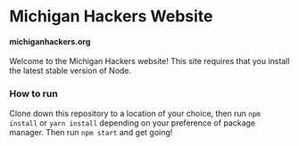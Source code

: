 # Michigan Hackers Website
#### michiganhackers.org

Welcome to the Michigan Hackers website! This site requires that you install the latest stable version of Node.

### How to run
Clone down this repository to a location of your choice, then run
`npm install` or `yarn install`
depending on your preference of package manager.
Then run
`npm start`
and get going!